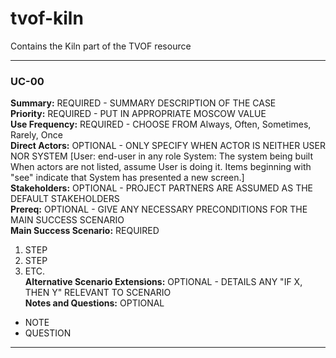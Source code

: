 # tvof-kiln
Contains the Kiln part of the TVOF resource

---

### UC-00

**Summary:**  REQUIRED - SUMMARY DESCRIPTION OF THE CASE    
**Priority:**  REQUIRED - PUT IN APPROPRIATE MOSCOW VALUE    
**Use Frequency:**  REQUIRED - CHOOSE FROM Always, Often, Sometimes, Rarely, Once    
**Direct Actors:**  OPTIONAL - ONLY SPECIFY WHEN ACTOR IS NEITHER USER NOR SYSTEM
[User: end-user in any role
System: The system being built
When actors are not listed, assume User is doing it.
Items beginning with "see" indicate that System has presented a new screen.]  
**Stakeholders:**  OPTIONAL - PROJECT PARTNERS ARE ASSUMED AS THE DEFAULT STAKEHOLDERS  
**Prereq:**  OPTIONAL - GIVE ANY NECESSARY PRECONDITIONS FOR THE MAIN SUCCESS SCENARIO     
**Main Success Scenario:** REQUIRED
1. STEP
2. STEP
3. ETC.    
**Alternative Scenario Extensions:** OPTIONAL - DETAILS ANY "IF X, THEN Y" RELEVANT TO SCENARIO    
**Notes and Questions:** OPTIONAL
* NOTE
* QUESTION

---
